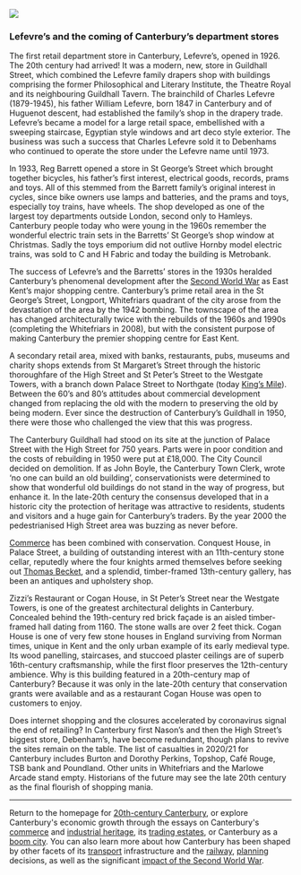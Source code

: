 <a href="https://dev.visual-essays.app"><img src="https://dev-visual-essays.netlify.app/images/ve-button.png"></a>
<param ve-config title="20th-Century Canterbury: Retail" author="Richard Maltby" layout="vtl" banner="https://stor.artstor.org/stor/c35dcc83-8c83-4e82-8a7e-0d012287b919">

<param ve-entity eid="Q29303" aliases="Canterbury">
<param ve-entity eid="Q22101934" aliases="William Lefevre">
<param ve-entity eid="Q17064998" aliases="Whitefriars">
<param ve-entity eid="Q104815065" aliases="Westgate Towers">
<param ve-entity eid="Q17641331" aliases="Guildhall">
<param ve-entity eid="Q17557113" aliases="Conquest House">

### Lefevre’s and the coming of Canterbury’s department stores

The first retail department store in Canterbury, Lefevre’s, opened in 1926. The 20th century had arrived! It was a modern, new, store in Guildhall Street, which combined the Lefevre family drapers shop with buildings comprising the former Philosophical and Literary Institute, the Theatre Royal and its neighbouring Guildhall Tavern. The brainchild of Charles Lefevre (1879-1945), his father William Lefevre, born 1847 in Canterbury and of Huguenot descent, had established the family’s shop in the drapery trade. Lefevre’s became a model for a large retail space, embellished with a sweeping staircase, Egyptian style windows and art deco style exterior. The business was such a success that Charles Lefevre sold it to Debenhams who continued to operate the store under the Lefevre name until 1973.
<param ve-image url="https://upload.wikimedia.org/wikipedia/commons/thumb/0/02/Canterbury%2C_Anglia._A_Mercery_Lane_a_Sun_street_fel%C5%91l._Fortepan_28406.jpg/1599px-Canterbury%2C_Anglia._A_Mercery_Lane_a_Sun_street_fel%C5%91l._Fortepan_28406.jpg" label="Lefevre's, Canterbury, 1959" attribution="FORTEPAN/MZSL/Ofner Károly, CC BY-SA 3.0, via Wikimedia Commons">

In 1933, Reg Barrett opened a store in St George’s Street which brought together bicycles, his father’s first interest, electrical goods, records, prams and toys. All of this stemmed from the Barrett family’s original interest in cycles, since bike owners use lamps and batteries, and the prams and toys, especially toy trains, have wheels. The shop developed as one of the largest toy departments outside London, second only to Hamleys. Canterbury people today who were young in the 1960s remember the wonderful electric train sets in the Barretts’ St George’s shop window at Christmas. Sadly the toys emporium did not outlive Hornby model electric trains, was sold to C and H Fabric and today the building is Metrobank.
<param ve-image url="https://stor.artstor.org/stor/a88a700f-df99-46c1-ba05-e5809a9d9e77" label="St George's Street" attribution="Public domain">
<param ve-map center="51.2780188177824, 1.08137879348189" zoom="15">

The success of Lefevre’s and the Barretts’ stores in the 1930s heralded Canterbury’s phenomenal development after the [Second World War](/canterbury/20c-canterbury-ww2) as East Kent’s major shopping centre. Canterbury’s prime retail area in the St George’s Street, Longport, Whitefriars quadrant of the city arose from the devastation of the area by the 1942 bombing. The townscape of the area has changed architecturally twice with the rebuilds of the 1960s and 1990s (completing the Whitefriars in 2008), but with the consistent purpose of making Canterbury the premier shopping centre for East Kent.
<param ve-map center="Q17064998" zoom="15">

A secondary retail area, mixed with banks, restaurants, pubs, museums and charity shops extends from St Margaret’s Street through the historic thoroughfare of the High Street and St Peter’s Street to the Westgate Towers, with a branch down Palace Street to Northgate (today [King’s Mile](https://thekingsmile.org.uk/about/)). Between the 60’s and 80’s attitudes about commercial development changed from replacing the old with the modern to preserving the old by being modern. Ever since the destruction of Canterbury’s Guildhall in 1950, there were those who challenged the view that this was progress.
<param ve-image url="https://stor.artstor.org/stor/707a3d41-f05c-49d5-add1-dbc573efec4a" label="Canterbury High Street" attribution="Postcard, pre-1920">
<param ve-image url="https://stor.artstor.org/stor/d0564753-7dc5-4985-8e3f-2fbcab4ee5d6" label="St Peter's Street" attribution="Postcard, pre-1918, Léon & Levy">
<param ve-image url="https://stor.artstor.org/stor/b0acbfd0-9654-4d59-b6ed-9f4fde9f6453" label="Westgate" attribution="Postcard, pre-1918, Léon & Levy">

The Canterbury Guildhall had stood on its site at the junction of Palace Street with the High Street for 750 years. Parts were in poor condition and the costs of rebuilding in 1950 were put at £18,000. The City Council decided on demolition. If as John Boyle, the Canterbury Town Clerk, wrote ‘no one can build an old building’, conservationists were determined to show that wonderful old buildings do not stand in the way of progress, but enhance it. In the late-20th century the consensus developed that in a historic city the protection of heritage was attractive to residents, students and visitors and a huge gain for Canterbury’s traders. By the year 2000 the pedestrianised High Street area was buzzing as never before.
<param ve-image url="https://stor.artstor.org/stor/4492394e-fa2c-454b-99a9-0520c088b76d" label="Canterbury High Street" attribution="Calum Elliot and Emma Molford, by kind permission">
<param ve-image url="images/Canterbury High Street.jpg" label="Canterbury High Street" attribution="Martin Crowther, by kind permission">
<param ve-map center="Q17641331" zoom="15">

[Commerce](/canterbury/20c-canterbury-commerce) has been combined with conservation. Conquest House, in Palace Street, a building of outstanding interest with an 11th-century stone cellar, reputedly where the four knights armed themselves before seeking out [Thomas Becket](https://en.wikipedia.org/wiki/Thomas_Becket), and a splendid, timber-framed 13th-century gallery, has been an antiques and upholstery shop.
<param ve-image url="https://upload.wikimedia.org/wikipedia/commons/2/23/Canterbury_-_Conquest_House.jpg" label="Conquest House" attribution="Whn64, CC BY-SA 3.0">

Zizzi’s Restaurant or Cogan House, in St Peter’s Street near the Westgate Towers, is one of the greatest architectural delights in Canterbury. Concealed behind the 19th-century red brick façade is an aisled timber-framed hall dating from 1160. The stone walls are over 2 feet thick. Cogan House is one of very few stone houses in England surviving from Norman times, unique in Kent and the only urban example of its early medieval type. Its wood panelling, staircases, and stuccoed plaster ceilings are of superb 16th-century craftsmanship, while the first floor preserves the 12th-century ambience. Why is this building featured in a 20th-century map of Canterbury? Because it was only in the late-20th century that conservation grants were available and as a restaurant Cogan House was open to customers to enjoy.
<param ve-image url="https://stor.artstor.org/stor/e783dd08-05cf-4606-a6cb-6bf8d428892f" label="Zizzi's restaurant in Cogan House, St Peter's Street" attribution="David Bedford, by kind permission">
<param ve-map center="51.28045496592545, 1.0776459381588603" zoom="15">

Does internet shopping and the closures accelerated by coronavirus signal the end of retailing? In Canterbury first Nason’s and then the High Street’s biggest store, Debenham’s, have become redundant, though plans to revive the sites remain on the table. The list of casualties in 2020/21 for Canterbury includes Burton and Dorothy Perkins, Topshop, Café Rouge, TSB bank and Poundland. Other units in Whitefriars and the Marlowe Arcade stand empty. Historians of the future may see the late 20th century as the final flourish of shopping mania.
<param ve-image url="images/Delapidated Nasons.jpg" label="Nason's" attribution="Martin Crowther, by kind permission">
<param ve-image url="images/Abandoned Burtons.jpg" label="Burtons" attribution="Martin Crowther, by kind permission">

***

Return to the homepage for [20th-century Canterbury](/canterbury/20c-canterbury-home), or explore Canterbury's economic growth through the essays on Canterbury's [commerce](/canterbury/20c-canterbury-commerce) and [industrial heritage](/canterbury/20c-canterbury-industrial), its [trading estates](/canterbury/20c-canterbury-trading-estates), or Canterbury as a [boom city](/canterbury/20c-canterbury-boom-city). You can also learn more about how Canterbury has been shaped by other facets of its [transport](/canterbury/20c-canterbury-transport) infrastructure and the [railway](/canterbury/20c-canterbury-railway), [planning](/canterbury/20c-canterbury-planning) decisions, as well as the significant [impact of the Second World War](/canterbury/20c-canterbury-ww2).
<param ve-image url="https://upload.wikimedia.org/wikipedia/commons/thumb/0/02/Canterbury_Cathedral_-_Portal_Nave_Cross-spire.jpeg/1557px-Canterbury_Cathedral_-_Portal_Nave_Cross-spire.jpeg" label="Canterbury Cathedral" attribution="Hans Musil, CC BY-SA 4.0"> 
